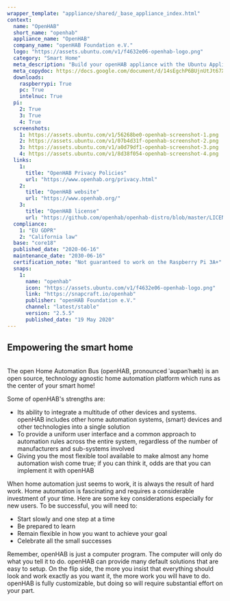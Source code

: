 ```yaml
---
wrapper_template: "appliance/shared/_base_appliance_index.html"
context:
  name: "OpenHAB"
  short_name: "openhab"
  appliance_name: "OpenHAB"
  company_name: "openHAB Foundation e.V."
  logo: "https://assets.ubuntu.com/v1/f4632e06-openhab-logo.png"
  category: "Smart Home"
  meta_description: "Build your openHAB appliance with the Ubuntu Appliance image's preinstalled snaps. openHAB puts the control of your data and your home at your finger tips. openHAB is the most flexible tool available to make almost any home automation wish come true."
  meta_copydoc: https://docs.google.com/document/d/14sEgchP6BUjnUtJt67XJ-fKl7k8dAevaf5EJac9Pmyc/edit?tab=t.0
  downloads:
    raspberrypi: True
    pc: True
    intelnuc: True
  pi:
    2: True
    3: True
    4: True
  screenshots:
    1: https://assets.ubuntu.com/v1/56268be0-openhab-screenshot-1.png
    2: https://assets.ubuntu.com/v1/07b4d31f-openhab-screenshot-2.png
    3: https://assets.ubuntu.com/v1/a0d79df1-openhab-screenshot-3.png
    4: https://assets.ubuntu.com/v1/8d38f054-openhab-screenshot-4.png
  links:
    1:
      title: "OpenHAB Privacy Policies"
      url: "https://www.openhab.org/privacy.html"
    2:
      title: "OpenHAB website"
      url: "https://www.openhab.org/"
    3:
      title: "OpenHAB license"
      url: "https://github.com/openhab/openhab-distro/blob/master/LICENSE"
  compliance:
    1: "EU GDPR"
    2: "California law"
  base: "core18"
  published_date: "2020-06-16"
  maintenance_date: "2030-06-16"
  certification_note: "Not guaranteed to work on the Raspberry Pi 3A+"
  snaps:
    1:
      name: "openhab"
      icon: "https://assets.ubuntu.com/v1/f4632e06-openhab-logo.png"
      link: "https://snapcraft.io/openhab"
      publisher: "openHAB Foundation e.V."
      channel: "latest/stable"
      version: "2.5.5"
      published_date: "19 May 2020"
---
```


<h2>Empowering the smart home</h2>

<br />
The open Home Automation Bus (openHAB, pronounced ˈəʊpənˈhæb) is an open source, technology agnostic home automation platform which runs as the center of your smart home!

Some of openHAB's strengths are:

<ul class="p-list--divided">
  <li class="p-list__item is-ticked">Its ability to integrate a multitude of other devices and systems. openHAB includes other home automation systems, (smart) devices and other technologies into a single solution</li>
  <li class="p-list__item is-ticked">To provide a uniform user interface and a common approach to automation rules across the entire system, regardless of the number of manufacturers and sub-systems involved</li>
  <li class="p-list__item is-ticked">Giving you the most flexible tool available to make almost any home automation wish come true; if you can think it, odds are that you can implement it with openHAB</li>
</ul>

When home automation just seems to work, it is always the result of hard work. Home automation is fascinating and requires a considerable investment of your time. Here are some key considerations especially for new users. To be successful, you will need to:

<ul class="p-list--divided">
  <li class="p-list__item is-ticked">Start slowly and one step at a time</li>
  <li class="p-list__item is-ticked">Be prepared to learn</li>
  <li class="p-list__item is-ticked">Remain flexible in how you want to achieve your goal</li>
  <li class="p-list__item is-ticked">Celebrate all the small successes</li>
</ul>

Remember, openHAB is just a computer program. The computer will only do what you tell it to do. openHAB can provide many default solutions that are easy to setup. On the flip side, the more you insist that everything should look and work exactly as you want it, the more work you will have to do. openHAB is fully customizable, but doing so will require substantial effort on your part.
